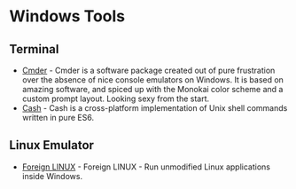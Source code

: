# Windows Tools

## Terminal
- [Cmder](http://cmder.net/) - Cmder is a software package created out of pure frustration over the absence of nice console emulators on Windows. It is based on amazing software, and spiced up with the Monokai color scheme and a custom prompt layout. Looking sexy from the start.
- [Cash](https://github.com/dthree/cash) - Cash is a cross-platform implementation of Unix shell commands written in pure ES6.

## Linux Emulator
- [Foreign LINUX](https://github.com/wishstudio/flinux) - Foreign LINUX - Run unmodified Linux applications inside Windows.
